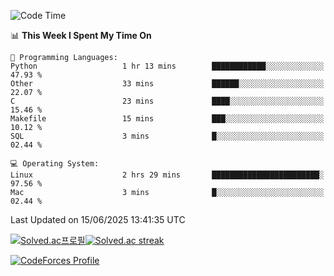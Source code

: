 
<!--START_SECTION:waka-->
![Code Time](http://img.shields.io/badge/Code%20Time-3%2C897%20hrs%2031%20mins-blue)

📊 **This Week I Spent My Time On** 

```text
💬 Programming Languages: 
Python                   1 hr 13 mins        ████████████░░░░░░░░░░░░░   47.93 % 
Other                    33 mins             ██████░░░░░░░░░░░░░░░░░░░   22.07 % 
C                        23 mins             ████░░░░░░░░░░░░░░░░░░░░░   15.46 % 
Makefile                 15 mins             ███░░░░░░░░░░░░░░░░░░░░░░   10.12 % 
SQL                      3 mins              █░░░░░░░░░░░░░░░░░░░░░░░░   02.44 % 

💻 Operating System: 
Linux                    2 hrs 29 mins       ████████████████████████░   97.56 % 
Mac                      3 mins              █░░░░░░░░░░░░░░░░░░░░░░░░   02.44 % 
```


 Last Updated on 15/06/2025 13:41:35 UTC
<!--END_SECTION:waka-->


[![Solved.ac프로필](http://mazassumnida.wtf/api/generate_badge?boj=hckim96)](https://solved.ac/hckim96)[![Solved.ac streak](http://mazandi.herokuapp.com/api?handle=hckim96&theme=dark)](https://solved.ac/hckim96)


[![CodeForces Profile](https://cf.leed.at?id=hckim96)](https://codeforces.com/profile/hckim96)

